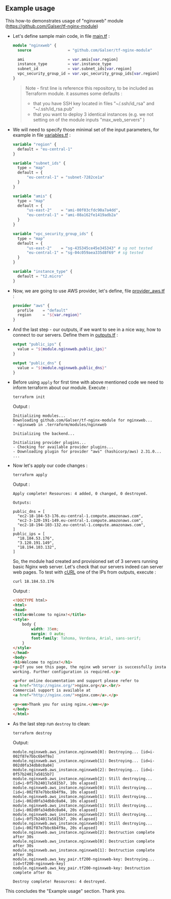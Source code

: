 ## Example usage 

This how-to demonstrates usage of "nginxweb" module (https://github.com/Galser/tf-nginx-module)

- Let's define sample main code, in file [main.tf](main.tf) :
    ```terraform
    module "nginxweb" {
      source                = "github.com/Galser/tf-nginx-module"

      ami                   = var.amis[var.region]
      instance_type         = var.instance_type
      subnet_id             = var.subnet_ids[var.region]
      vpc_security_group_id = var.vpc_security_group_ids[var.region]    
    }
    ```
    > Note - first line is reference this repository, to be included as Terraform module.
    > it assumes some defaults :
    > - that you have SSH key located in files "~/.ssh/id_rsa" and "~/.ssh/id_rsa.pub"
    > - that you want to deploy 3 identical instances (e.g. we not setting on of the module inputs "max_web_servers" )

- We will need to specify those minimal set of the input parameters, for example in file [variables.tf](variables.tf) :
    ```terraform
    variable "region" {
      default = "eu-central-1"
    }

    variable "subnet_ids" {
      type = "map"
      default = {
          "eu-central-1" = "subnet-7282ce1a"
      }
    }

    variable "amis" {
      type = "map"
      default = {
          "us-east-2"    = "ami-00f03cfdc90a7a4dd",
          "eu-central-1" = "ami-08a162fe1419adb2a"
      }
    }

    variable "vpc_security_group_ids" {
      type = "map"
      default = {
          "us-east-2"    = "sg-435345ce45e345343" # sg not tested 
          "eu-central-1" = "sg-04c059aea335d8f69" # sg tested
      }
    }

    variable "instance_type" {
      default = "t2.micro"
    }
    ```
- Now, we are going to use AWS provider, let's define, file [provider_aws.tf](provider_aws.tf) :
    ```terraform
    provider "aws" {
      profile    = "default"
      region     = "${var.region}"
    }
    ```
- And the last step - our outputs, if we want to see in a nice way, how to connect to our servers. Define them in [outputs.tf](outputs.tf) :
    ```terraform
    output "public_ips" {
      value = "${module.nginxweb.public_ips}"
    }

    output "public_dns" {
      value = "${module.nginxweb.public_dns}"
    }
    ```
- Before using `apply` for first time with above mentioned code we need to inform terraform about our module. Execute :
    ```
    terraform init
    ```
    Output :
    ```
    Initializing modules...
    Downloading github.com/Galser/tf-nginx-module for nginxweb...
    - nginxweb in .terraform/modules/nginxweb

    Initializing the backend...

    Initializing provider plugins...
    - Checking for available provider plugins...
    - Downloading plugin for provider "aws" (hashicorp/aws) 2.31.0...
    ...
    ```
- Now let's apply our code changes : 
    ```
    terraform apply
    ```
    Output :
    ```
    Apply complete! Resources: 4 added, 0 changed, 0 destroyed.

    Outputs:

    public_dns = [
      "ec2-18-184-53-176.eu-central-1.compute.amazonaws.com",
      "ec2-3-120-191-149.eu-central-1.compute.amazonaws.com",
      "ec2-18-194-103-132.eu-central-1.compute.amazonaws.com",
    ]
    public_ips = [
      "18.184.53.176",
      "3.120.191.149",
      "18.194.103.132",
    ]
    ```
    So, the module had created and provisioned set of 3 servers running basic Nginx web server. Let's check that our servers indeed can server web pages. To test with [cURL](https://curl.haxx.se/)  one of the IPs from outputs, execute  :  
    ```
    curl 18.184.53.176
    ```
    Output : 
    ```html
    <!DOCTYPE html>
    <html>
    <head>
    <title>Welcome to nginx!</title>
    <style>
        body {
            width: 35em;
            margin: 0 auto;
            font-family: Tahoma, Verdana, Arial, sans-serif;
        }
    </style>
    </head>
    <body>
    <h1>Welcome to nginx!</h1>
    <p>If you see this page, the nginx web server is successfully installed and
    working. Further configuration is required.</p>

    <p>For online documentation and support please refer to
    <a href="http://nginx.org/">nginx.org</a>.<br/>
    Commercial support is available at
    <a href="http://nginx.com/">nginx.com</a>.</p>

    <p><em>Thank you for using nginx.</em></p>
    </body>
    </html>
    ```
- As the last step run `destroy` to clean:
    ```
    terraform destroy
    ```
    Output:
    ```
    module.nginxweb.aws_instance.nginxweb[0]: Destroying... [id=i-002f87e7bbc6b4f9a]
    module.nginxweb.aws_instance.nginxweb[1]: Destroying... [id=i-002d0fa34db8c0a04]
    module.nginxweb.aws_instance.nginxweb[2]: Destroying... [id=i-0f57b24017a5815b7]
    module.nginxweb.aws_instance.nginxweb[2]: Still destroying... [id=i-0f57b24017a5815b7, 10s elapsed]
    module.nginxweb.aws_instance.nginxweb[0]: Still destroying... [id=i-002f87e7bbc6b4f9a, 10s elapsed]
    module.nginxweb.aws_instance.nginxweb[1]: Still destroying... [id=i-002d0fa34db8c0a04, 10s elapsed]
    module.nginxweb.aws_instance.nginxweb[1]: Still destroying... [id=i-002d0fa34db8c0a04, 20s elapsed]
    module.nginxweb.aws_instance.nginxweb[2]: Still destroying... [id=i-0f57b24017a5815b7, 20s elapsed]
    module.nginxweb.aws_instance.nginxweb[0]: Still destroying... [id=i-002f87e7bbc6b4f9a, 20s elapsed]
    module.nginxweb.aws_instance.nginxweb[2]: Destruction complete after 30s
    module.nginxweb.aws_instance.nginxweb[0]: Destruction complete after 30s
    module.nginxweb.aws_instance.nginxweb[1]: Destruction complete after 30s
    module.nginxweb.aws_key_pair.tf200-nginxweb-key: Destroying... [id=tf200-nginxweb-key]
    module.nginxweb.aws_key_pair.tf200-nginxweb-key: Destruction complete after 0s

    Destroy complete! Resources: 4 destroyed.    
    ```
This concludes the "Example usage" section. Thank you.


